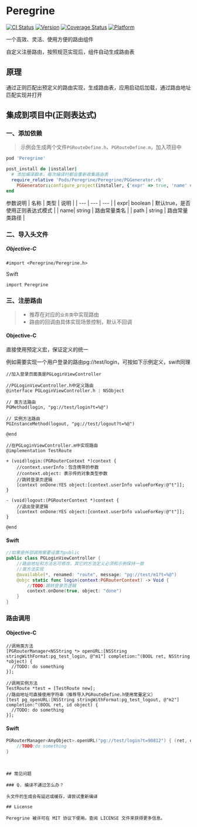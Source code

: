 # Peregrine

[![CI Status](https://img.shields.io/travis/BinaryParadise/Peregrine.svg?style=flat)](https://travis-ci.org/BinaryParadise/Peregrine)
[![Version](https://img.shields.io/cocoapods/v/Peregrine.svg?style=flat)](https://cocoapods.org/pods/Peregrine)
[![Coverage Status](https://coveralls.io/repos/github/BinaryParadise/Peregrine/badge.svg?branch=master)](https://coveralls.io/github/BinaryParadise/Peregrine?branch=master)
[![Platform](https://img.shields.io/cocoapods/p/Peregrine.svg?style=flat)](https://cocoapods.org/pods/Peregrine)



一个高效、灵活、使用方便的路由组件

自定义注册路由，按照规范实现后，组件自动生成路由表

## 原理

通过正则匹配出预定义的路由实现，生成路由表，应用启动后加载，通过路由地址匹配实现并打开

## 集成到项目中(正则表达式)

### 一、添加依赖

> 示例会生成两个文件`PGRouteDefine.h`、`PGRouteDefine.m`，加入项目中

```ruby
pod 'Peregrine'

post_install do |installer|
  # 添加编译脚本，每次编译时都会重新收集路由表
  require_relative 'Pods/Peregrine/Peregrine/PGGenerator.rb'
    PGGenerator::configure_project(installer, {'expr' => true, 'name' => 'PGRouteDefine', 'path' => '${SRCROOT}/Peregrine'})
end
```

参数说明
| 名称 | 类型 | 说明 |
| --- | --- | --- |
| expr| boolean | 默认true，是否使用正则表达式模式 |
| name| string | 路由常量类名 |
| path | string | 路由常量类路径 |

### 二、导入头文件

##### Objective-C


```objc
#import <Peregrine/Peregrine.h>
```

Swift

```swif
import Peregrine
```



### 三、注册路由

> - 推荐在对应的`业务类`中实现路由
>- 路由的回调由具体实现场景控制，默认不回调

#### Objective-C

直接使用预定义宏，保证定义的统一

例如需要实现一个用户登录的路由pg://test/login，可按如下示例定义，swift同理

```objc
//加入登录页面类是PGLoginViewController

//PGLoginViewController.h中定义路由
@interface PGLoginViewController.h : NSObject

// 类方法路由
PGMethod(login, "pg://test/login?t=%@")

// 实例方法路由
PGInstanceMethod(logout, "pg://test/logout?t=%@")

@end

//在PGLoginViewController.m中实现路由
@implementation TestRoute

+ (void)login:(PGRouterContext *)context {
    //context.userInfo：包含携带的参数
    //context.object: 表示传的对象类型参数
  	//跳转登录页逻辑
    [context onDone:YES object:[context.userInfo valueForKey:@"t"]];
}

- (void)logout:(PGRouterContext *)context {
  	//退出登录逻辑
    [context onDone:YES object:[context.userInfo valueForKey:@"t"]];
}

@end
```

#### Swift

```swift
//如果是外部调用需要设置为public
public class PGLoginViewController {
  	//路由地址和方法名可修改，其它的方法定义必须和示例保持一致
  	//类方法实现
    @available(*, renamed: "route", message: "pg://test/m1?t=%@")
    @objc static func login(context:PGRouterContext) -> Void {
        //TODO:跳转登录页逻辑
        context.onDone(true, object: "done")
    }
}
```

### 路由调用

#### Objective-C

```objc
//调用类方法
[PGRouterManager<NSString *> openURL:[NSString stringWithFormat:pg_test_login, @"m1"] completion:^(BOOL ret, NSString *object) {
  //TODO: do something
}];

//调用实例方法
TestRoute *test = [TestRoute new];
//路由地址可直接使用字符串（推荐导入PGRouteDefine.h使用常量定义）
[test pg_openURL:[NSString stringWithFormat:pg_test_logout, @"m2"] completion:^(BOOL ret, id object) {
  //TODO: do something
}];

```

#### Swift

```swift
PGRouterManager<AnyObject>.openURL("pg://test/login?t=90812") { (ret, obj) in
    //TODO:do something                                          
}
```

```


## 常见问题

### Q. 编译不通过怎么办？

头文件的生成会有延迟或缓存，请尝试重新编译

## License

Peregrine 被许可在 MIT 协议下使用。查阅 LICENSE 文件来获得更多信息。

```
